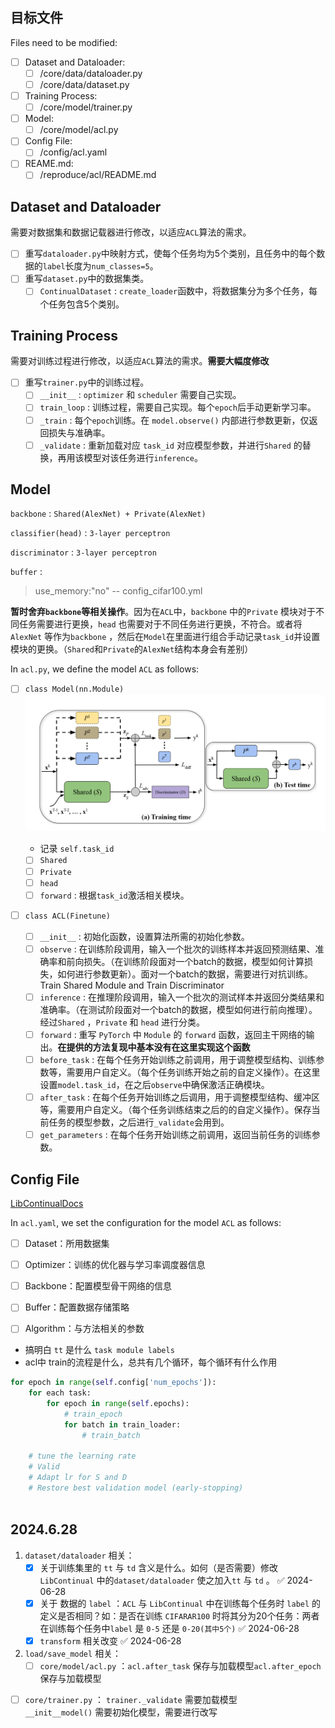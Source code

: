 ## 目标文件
Files need to be modified:
- [ ] Dataset and Dataloader:
    - [ ] /core/data/dataloader.py
    - [ ] /core/data/dataset.py

- [ ] Training Process:
    - [ ] /core/model/trainer.py

- [ ] Model:
    - [ ] /core/model/acl.py

- [ ] Config File:
    - [ ] /config/acl.yaml

- [ ] REAME.md:
    - [ ] /reproduce/acl/README.md 

## Dataset and Dataloader
需要对数据集和数据记载器进行修改，以适应`ACL`算法的需求。
- [ ] 重写`dataloader.py`中映射方式，使每个任务均为5个类别，且任务中的每个数据的`label`长度为`num_classes=5`。
- [ ] 重写`dataset.py`中的数据集类。
    - [ ] `ContinualDataset` : `create_loader`函数中，将数据集分为多个任务，每个任务包含5个类别。

## Training Process
需要对训练过程进行修改，以适应`ACL`算法的需求。**需要大幅度修改**
- [ ] 重写`trainer.py`中的训练过程。
    - [ ] `__init__` : `optimizer` 和 `scheduler` 需要自己实现。
    - [ ] `train_loop` : 训练过程，需要自己实现。每个`epoch`后手动更新学习率。
    - [ ] `_train` : 每个`epoch`训练。在 `model.observe()` 内部进行参数更新，仅返回损失与准确率。
    - [ ] `_validate` : 重新加载对应 `task_id` 对应模型参数，并进行`Shared` 的替换，再用该模型对该任务进行`inference`。

## Model
`backbone` : `Shared(AlexNet) + Private(AlexNet)` 

`classifier(head)` : `3-layer perceptron` 

`discriminator` : `3-layer perceptron`

`buffer` : 
>    use_memory:"no" -- config_cifar100.yml

**暂时舍弃`backbone`等相关操作**。因为在`ACL`中，`backbone` 中的`Private` 模块对于不同任务需要进行更换，`head` 也需要对于不同任务进行更换，不符合。或者将 `AlexNet` 等作为`backbone` ，然后在`Model`在里面进行组合手动记录`task_id`并设置模块的更换。（`Shared`和`Private`的`AlexNet`结构本身会有差别）

In `acl.py`, we define the model `ACL` as follows:
- [ ] `class Model(nn.Module)` ![](./resources/imgs/acl.png) 

    + 记录 `self.task_id` 
	- [ ] `Shared`
	- [ ] `Private`
	- [ ] `head` 
	- [ ] `forward` : 根据`task_id`激活相关模块。
- [ ] `class ACL(Finetune)`
    - [ ] `__init__` : 初始化函数，设置算法所需的初始化参数。
    - [ ] `observe` : 在训练阶段调用，输入一个批次的训练样本并返回预测结果、准确率和前向损失。（在训练阶段面对一个batch的数据，模型如何计算损失，如何进行参数更新）。面对一个batch的数据，需要进行对抗训练。Train Shared Module and Train Discriminator
    - [ ] `inference` : 在推理阶段调用，输入一个批次的测试样本并返回分类结果和准确率。（在测试阶段面对一个batch的数据，模型如何进行前向推理）。经过`Shared` ，`Private` 和 `head` 进行分类。
    - [ ] `forward` : 重写 `PyTorch` 中 `Module` 的 `forward` 函数，返回主干网络的输出。**在提供的方法复现中基本没有在这里实现这个函数**
    - [ ] `before_task` : 在每个任务开始训练之前调用，用于调整模型结构、训练参数等，需要用户自定义。（每个任务训练开始之前的自定义操作）。在这里设置`model.task_id`，在之后`observe`中确保激活正确模块。
    - [ ] `after_task` : 在每个任务开始训练之后调用，用于调整模型结构、缓冲区等，需要用户自定义。（每个任务训练结束之后的的自定义操作）。保存当前任务的模型参数，之后进行`_validate`会用到。
    - [ ] `get_parameters` : 在每个任务开始训练之前调用，返回当前任务的训练参数。

## Config File
[LibContinualDocs](https://libcontinual.readthedocs.io/en/latest/docs/config_file_en.html)

In `acl.yaml`, we set the configuration for the model `ACL` as follows:
- [ ] Dataset：所用数据集
- [ ] Optimizer：训练的优化器与学习率调度器信息
- [ ] Backbone：配置模型骨干网络的信息
- [ ] Buffer：配置数据存储策略
- [ ] Algorithm：与方法相关的参数


- 搞明白 `tt` 是什么  `task module labels`
- acl中 train的流程是什么，总共有几个循环，每个循环有什么作用
```python
for epoch in range(self.config['num_epochs']):
    for each task:
        for epoch in range(self.epochs):
            # train_epoch
            for batch in train_loader:
                # train_batch
        
    # tune the learning rate
    # Valid
    # Adapt lr for S and D
    # Restore best validation model (early-stopping)
                
```


## 2024.6.28
1. `dataset/dataloader` 相关：
   - [x] 关于训练集里的 `tt` 与 `td` 含义是什么。如何（是否需要）修改 `LibContinual` 中的`dataset/dataloader` 使之加入`tt` 与 `td` 。 ✅ 2024-06-28
   - [x] 关于 数据的 `label` ：`ACL` 与 `LibContinual` 中在训练每个任务时 `label` 的定义是否相同？如：是否在训练 `CIFARAR100` 时将其分为20个任务：两者在训练每个任务中`label` 是 `0-5` 还是 `0-20(其中5个)` ✅ 2024-06-28
   - [x] `transform` 相关改变 ✅ 2024-06-28
1. `load/save_model` 相关：
   - [ ] `core/model/acl.py` ：`acl.after_task` 保存与加载模型`acl.after_epoch` 保存与加载模型
  - [ ]  `core/trainer.py` ：
    `trainer._validate` 需要加载模型  
    `__init__model()` 需要初始化模型，需要进行改写
 


